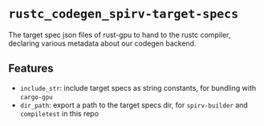 # `rustc_codegen_spirv-target-specs`

The target spec json files of rust-gpu to hand to the rustc compiler, declaring various metadata about our codegen backend.

## Features
* `include_str`: include target specs as string constants, for bundling with `cargo-gpu`
* `dir_path`: export a path to the target specs dir, for `spirv-builder` and `compiletest` in this repo
